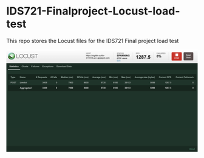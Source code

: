 # IDS721-Finalproject-Locust-load-test

This repo stores the Locust files for the IDS721 Final project load test

![](https://github.com/YisongZou/IDS721-Finalproject-Locust-load-test/blob/main/IMG_1076.PNG)
